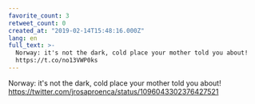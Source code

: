 ```yaml
---
favorite_count: 3
retweet_count: 0
created_at: "2019-02-14T15:48:16.000Z"
lang: en
full_text: >-
  Norway: it's not the dark, cold place your mother told you about!
  https://t.co/no13VWP0ks
---
```


Norway: it's not the dark, cold place your mother told you about!
<https://twitter.com/jrosaproenca/status/1096043302376427521>
